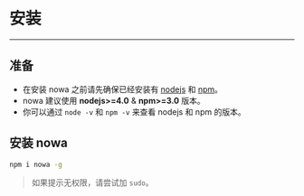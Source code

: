 # 安装

---

## 准备

- 在安装 nowa 之前请先确保已经安装有 [nodejs](https://nodejs.org/) 和 [npm](https://www.npmjs.com/)。
- nowa 建议使用 **nodejs>=4.0** & **npm>=3.0** 版本。
- 你可以通过 `node -v` 和 `npm -v` 来查看 nodejs 和 npm 的版本。

## 安装 nowa

```bash
npm i nowa -g
```

> 如果提示无权限，请尝试加 `sudo`。